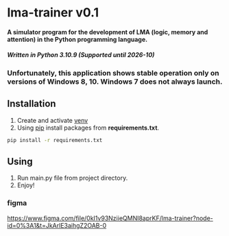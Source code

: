 # lma-trainer v0.1
#### A simulator program for the development of LMA (logic, memory and attention) in the Python programming language.
##### Written in Python 3.10.9 (Supported until 2026-10)
### Unfortunately, this application shows stable operation only on versions of Windows 8, 10. Windows 7 does not always launch.
## Installation
1. Create and activate [venv](https://docs.python.org/3/library/venv.html)
2. Using [pip](https://pip.pypa.io/en/stable/) install packages from **requirements.txt**.
```bash
pip install -r requirements.txt
```
## Using
1. Run main.py file from project directory.
2. Enjoy!

### figma
https://www.figma.com/file/0kI1v93NziieQMNI8aprKF/lma-trainer?node-id=0%3A1&t=JkArlE3aihgZ2OAB-0

